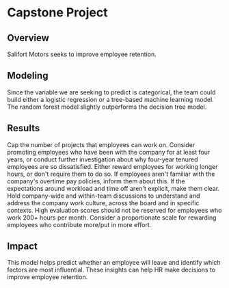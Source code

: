 # Capstone Project

## Overview
Salifort Motors seeks to improve employee retention.

## Modeling
Since the variable we are seeking to predict is categorical, the team could build either a logistic regression or a tree-based machine learning model.
The random forest model slightly outperforms the decision tree model.

## Results
Cap the number of projects that employees can work on.
Consider promoting employees who have been with the company for at least four years, or conduct further investigation about why four-year tenured employees are so dissatisfied.
Either reward employees for working longer hours, or don't require them to do so.
If employees aren't familiar with the company's overtime pay policies, inform them about this. If the expectations around workload and time off aren't explicit, make them clear.
Hold company-wide and within-team discussions to understand and address the company work culture, across the board and in specific contexts.
High evaluation scores should not be reserved for employees who work 200+ hours per month. Consider a proportionate scale for rewarding employees who contribute more/put in more effort.

## Impact
This model helps predict whether an employee will leave and identify which factors are most influential. These insights can help HR make decisions to improve employee retention.
